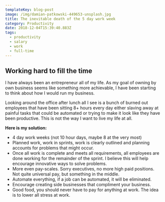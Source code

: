 ```yaml
---
templateKey: blog-post
image: /img/damian-patkowski-449653-unsplash.jpg
title: The inevitable death of the 5 day work week
category: Productivity
date: 2018-12-04T15:39:40.883Z
tags:
  - productivity
  - salary
  - work
  - full-time
---
```

## Working hard to fill the time

I have always been an entrepreneur all of my life.  As my goal of owning by own business seems like something more achievable, I have been starting to think about how I would run my business.  

Looking around the office after lunch all I see is a bunch of burned out employees that have been sitting 8+ hours every day either slaving away at painful tasks that could be automated or trying to make it look like they have been productive.  This is not the way I want to live my life at all.

**Here is my solution:**

* 4 day work weeks (not 10 hour days, maybe 8 at the very most)
* Planned work, work in sprints, work is clearly outlined and planning accounts for problems that might occur.
* Once all work is complete and meets all requirements, all employees are done working for the remainder of the sprint.  I believe this will help encourage innovative ways to solve problems.
* More even pay-scales.  Sorry executives, no more high paid positions.  Not quite universal pay, but something in the middle.
* Automate everything, if a job can be automated, it will be eliminated.  
* Encourage creating side businesses that compliment your business.
* Good food, you should never have to pay for anything at work.  The idea is to lower all stress at work.
